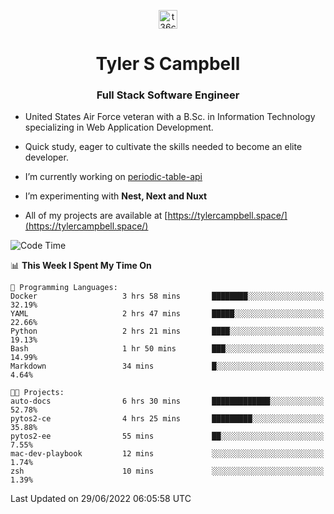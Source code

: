 <p align="center">
<a href="https://www.linkedin.com/in/t36campbell" target="blank"><img align="center" src="https://ik.imagekit.io/t36campbell/Portfolio/linkedin.png.original_m8bbGgPh6.png" alt="t36campbell" height="30" width="30" /></a>
</p>
<h1 align="center">Tyler S Campbell</h1>
<h3 align="center">Full Stack Software Engineer</h3>

* United States Air Force veteran with a B.Sc. in Information Technology specializing in Web Application Development. 

* Quick study, eager to cultivate the skills needed to become an elite developer.

* I’m currently working on [periodic-table-api](https://github.com/t36campbell/periodic-table-api)

* I’m experimenting with **Nest, Next and Nuxt**

* All of my projects are available at [https://tylercampbell.space/](https://tylercampbell.space/)

<!--START_SECTION:waka-->
![Code Time](http://img.shields.io/badge/Code%20Time-1%2C675%20hrs%2053%20mins-blue)

📊 **This Week I Spent My Time On** 

```text
💬 Programming Languages: 
Docker                   3 hrs 58 mins       ████████░░░░░░░░░░░░░░░░░   32.19% 
YAML                     2 hrs 47 mins       █████░░░░░░░░░░░░░░░░░░░░   22.66% 
Python                   2 hrs 21 mins       ████░░░░░░░░░░░░░░░░░░░░░   19.13% 
Bash                     1 hr 50 mins        ███░░░░░░░░░░░░░░░░░░░░░░   14.99% 
Markdown                 34 mins             █░░░░░░░░░░░░░░░░░░░░░░░░   4.64%

🐱‍💻 Projects: 
auto-docs                6 hrs 30 mins       █████████████░░░░░░░░░░░░   52.78% 
pytos2-ce                4 hrs 25 mins       █████████░░░░░░░░░░░░░░░░   35.88% 
pytos2-ee                55 mins             ██░░░░░░░░░░░░░░░░░░░░░░░   7.55% 
mac-dev-playbook         12 mins             ░░░░░░░░░░░░░░░░░░░░░░░░░   1.74% 
zsh                      10 mins             ░░░░░░░░░░░░░░░░░░░░░░░░░   1.39%

```


 Last Updated on 29/06/2022 06:05:58 UTC
<!--END_SECTION:waka-->
